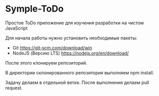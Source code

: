 # Symple-ToDo
Простое ToDo приложение для изучения разработки на чистом JavaScript

Для начала работы нужно установить необходимые пакеты:
- Git https://git-scm.com/download/win
- NodeJS (Версию LTS) https://nodejs.org/en/download/

После этого клонируем репозиторий.

В директории склонированного репозитория выполняем npm install.

Задачу делаем в отдельной ветке. После выполнения делаем pull request.
